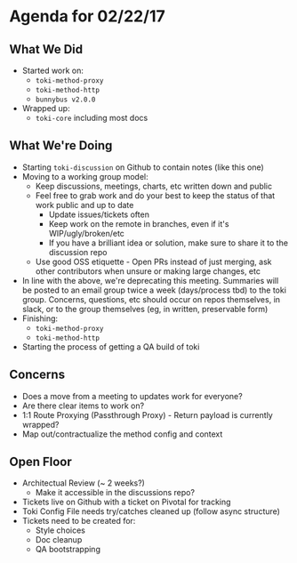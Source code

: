 <!-- DOCTOC SKIP -->

# Agenda for 02/22/17

## What We Did
+ Started work on:
    + `toki-method-proxy`
    + `toki-method-http`
    + `bunnybus v2.0.0`
+ Wrapped up:
    + `toki-core` including most docs

## What We're Doing
+ Starting `toki-discussion` on Github to contain notes (like this one)
+ Moving to a working group model:
    + Keep discussions, meetings, charts, etc written down and public
    + Feel free to grab work and do your best to keep the status of that work public and up to date
        + Update issues/tickets often
        + Keep work on the remote in branches, even if it's WIP/ugly/broken/etc
        + If you have a brilliant idea or solution, make sure to share it to the discussion repo
    + Use good OSS etiquette - Open PRs instead of just merging, ask other contributors when unsure or making large changes, etc
+ In line with the above, we're deprecating this meeting. Summaries will be posted to an email group twice a week (days/process tbd) to the toki group. Concerns, questions, etc should occur on repos themselves, in slack, or to the group themselves (eg, in written, preservable form)
+ Finishing:
    + `toki-method-proxy`
    + `toki-method-http`
+ Starting the process of getting a QA build of toki

## Concerns
+ Does a move from a meeting to updates work for everyone?
+ Are there clear items to work on?
+ 1:1 Route Proxying (Passthrough Proxy) - Return payload is currently wrapped?
+ Map out/contractualize the method config and context

## Open Floor
+ Architectual Review (~ 2 weeks?)
    + Make it accessible in the discussions repo?
+ Tickets live on Github with a ticket on Pivotal for tracking
+ Toki Config File needs try/catches cleaned up (follow async structure)
+ Tickets need to be created for:
    + Style choices
    + Doc cleanup
    + QA bootstrapping
    
